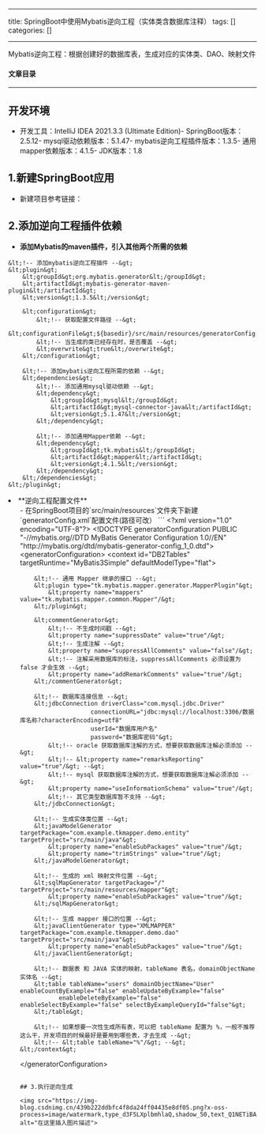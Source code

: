 
--- 
title:  SpringBoot中使用Mybatis逆向工程（实体类含数据库注释） 
tags: []
categories: [] 

---
>  
 Mybatis逆向工程：根据创建好的数据库表，生成对应的实体类、DAO、映射文件 




#### 文章目录
- - - - 


## 开发环境
- 开发工具：IntelliJ IDEA 2021.3.3 (Ultimate Edition)- SpringBoot版本：2.5.12- mysql驱动依赖版本：5.1.47- mybatis逆向工程插件版本：1.3.5- 通用mapper依赖版本：4.1.5- JDK版本：1.8
 

## 1.新建SpringBoot应用
- 新建项目参考链接：
## 2.添加逆向工程插件依赖
- **添加Mybatis的maven插件，引入其他两个所需的依赖**
```
&lt;!-- 添加mybatis逆向工程插件 --&gt;
&lt;plugin&gt;
    &lt;groupId&gt;org.mybatis.generator&lt;/groupId&gt;
    &lt;artifactId&gt;mybatis-generator-maven-plugin&lt;/artifactId&gt;
    &lt;version&gt;1.3.5&lt;/version&gt;

    &lt;configuration&gt;
        &lt;!-- 获取配置文件路径 --&gt;
        &lt;configurationFile&gt;${basedir}/src/main/resources/generatorConfig.xml&lt;/configurationFile&gt;
        &lt;!-- 当生成的类已经存在时，是否覆盖 --&gt;
        &lt;overwrite&gt;true&lt;/overwrite&gt;
    &lt;/configuration&gt;

    &lt;!-- 添加mybatis逆向工程所需的依赖 --&gt;
    &lt;dependencies&gt;
        &lt;!-- 添加通用mysql驱动依赖 --&gt;
        &lt;dependency&gt;
            &lt;groupId&gt;mysql&lt;/groupId&gt;
            &lt;artifactId&gt;mysql-connector-java&lt;/artifactId&gt;
            &lt;version&gt;5.1.47&lt;/version&gt;
        &lt;/dependency&gt;

        &lt;!-- 添加通用Mapper依赖 --&gt;
        &lt;dependency&gt;
            &lt;groupId&gt;tk.mybatis&lt;/groupId&gt;
            &lt;artifactId&gt;mapper&lt;/artifactId&gt;
            &lt;version&gt;4.1.5&lt;/version&gt;
        &lt;/dependency&gt;
    &lt;/dependencies&gt;
&lt;/plugin&gt;

```
<li> **逆向工程配置文件** 
  <ul>- 在SpringBoot项目的`src/main/resources`文件夹下新建`generatorConfig.xml`配置文件(路径可改）
```
&lt;?xml version="1.0" encoding="UTF-8"?&gt;
&lt;!DOCTYPE generatorConfiguration PUBLIC
        "-//mybatis.org//DTD MyBatis Generator Configuration 1.0//EN"
        "http://mybatis.org/dtd/mybatis-generator-config_1_0.dtd"&gt;
&lt;generatorConfiguration&gt;
    &lt;context id="DB2Tables" targetRuntime="MyBatis3Simple" defaultModelType="flat"&gt;

        &lt;!-- 通用 Mapper 继承的接口 --&gt;
        &lt;plugin type="tk.mybatis.mapper.generator.MapperPlugin"&gt;
            &lt;property name="mappers" value="tk.mybatis.mapper.common.Mapper"/&gt;
        &lt;/plugin&gt;

        &lt;commentGenerator&gt;
            &lt;!-- 不生成时间戳 --&gt;
            &lt;property name="suppressDate" value="true"/&gt;
            &lt;!-- 生成注解 --&gt;
            &lt;property name="suppressAllComments" value="false"/&gt;
            &lt;!-- 注解采用数据库的标注，suppressAllComments 必须设置为 false 才会生效 --&gt;
            &lt;property name="addRemarkComments" value="true"/&gt;
        &lt;/commentGenerator&gt;

        &lt;!-- 数据库连接信息 --&gt;
        &lt;jdbcConnection driverClass="com.mysql.jdbc.Driver"
                        connectionURL="jdbc:mysql://localhost:3306/数据库名称?characterEncoding=utf8"
                        userId="数据库用户名"
                        password="数据库密码"&gt;
            &lt;!-- oracle 获取数据库注解的方式，想要获取数据库注解必须添加 --&gt;
            &lt;!-- &lt;property name="remarksReporting" value="true"/&gt; --&gt;
            &lt;!-- mysql 获取数据库注解的方式，想要获取数据库注解必须添加 --&gt;
            &lt;property name="useInformationSchema" value="true"/&gt;
            &lt;!-- 其它类型数据库暂不支持 --&gt;
        &lt;/jdbcConnection&gt;

        &lt;!-- 生成实体类位置 --&gt;
        &lt;javaModelGenerator targetPackage="com.example.tkmapper.demo.entity" targetProject="src/main/java"&gt;
            &lt;property name="enableSubPackages" value="true"/&gt;
            &lt;property name="trimStrings" value="true"/&gt;
        &lt;/javaModelGenerator&gt;

        &lt;!-- 生成的 xml 映射文件位置 --&gt;
        &lt;sqlMapGenerator targetPackage="/" targetProject="src/main/resources/mapper"&gt;
            &lt;property name="enableSubPackages" value="true"/&gt;
        &lt;/sqlMapGenerator&gt;

        &lt;!-- 生成 mapper 接口的位置 --&gt;
        &lt;javaClientGenerator type="XMLMAPPER" targetPackage="com.example.tkmapper.demo.dao" targetProject="src/main/java"&gt;
            &lt;property name="enableSubPackages" value="true"/&gt;
        &lt;/javaClientGenerator&gt;

        &lt;!-- 数据表 和 JAVA 实体的映射，tableName 表名，domainObjectName 实体名 --&gt;
        &lt;table tableName="users" domainObjectName="User" enableCountByExample="false" enableUpdateByExample="false"
               enableDeleteByExample="false" enableSelectByExample="false" selectByExampleQueryId="false"&gt;
        &lt;/table&gt;

        &lt;!-- 如果想要一次性生成所有表，可以把 tableName 配置为 %，一般不推荐这么干，开发项目的时候最好是要用到哪些表，才去生成 --&gt;
        &lt;!-- &lt;table tableName="%"/&gt; --&gt;
    &lt;/context&gt;
&lt;/generatorConfiguration&gt;

```

## 3.执行逆向生成

<img src="https://img-blog.csdnimg.cn/439b222ddbfc4f8da24ff04435e8df05.png?x-oss-process=image/watermark,type_d3F5LXplbmhlaQ,shadow_50,text_Q1NETiBA5L2g55qE5rOq5Li254Or5Lyk5oiR55qE6IS4,size_20,color_FFFFFF,t_70,g_se,x_16#pic_center" alt="在这里插入图片描述">
